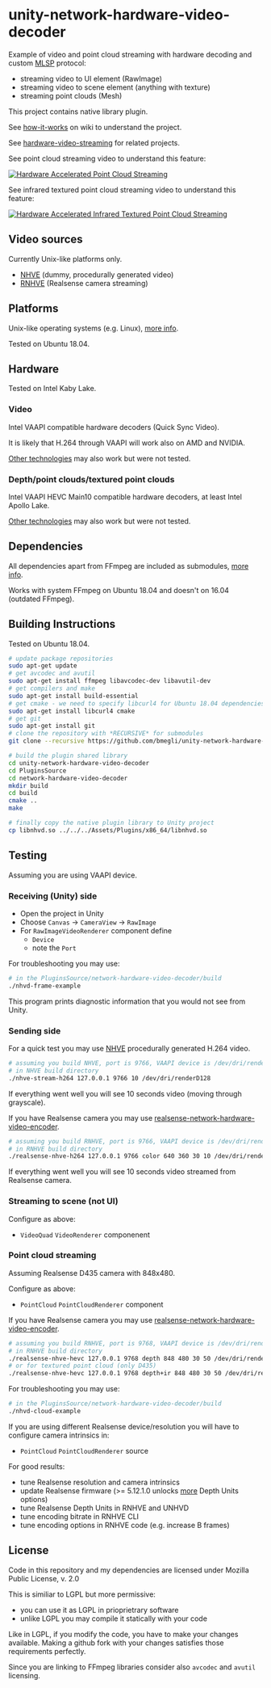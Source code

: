 # unity-network-hardware-video-decoder

Example of video and point cloud streaming with hardware decoding and custom [MLSP](https://github.com/bmegli/minimal-latency-streaming-protocol) protocol:

- streaming video to UI element (RawImage)
- streaming video to scene element (anything with texture)
- streaming point clouds (Mesh)

This project contains native library plugin.

See [how-it-works](https://github.com/bmegli/unity-network-hardware-video-decoder/wiki/How-it-works) on wiki to understand the project.

See [hardware-video-streaming](https://github.com/bmegli/hardware-video-streaming) for related projects.

See point cloud streaming video to understand this feature:

[![Hardware Accelerated Point Cloud Streaming](http://img.youtube.com/vi/qnTxhfNW-_4/0.jpg)](http://www.youtube.com/watch?v=qnTxhfNW-_4)

See infrared textured point cloud streaming video to understand this feature:

[![Hardware Accelerated Infrared Textured Point Cloud Streaming](http://img.youtube.com/vi/zVIuvWMz5mU/0.jpg)](https://www.youtube.com/watch?v=zVIuvWMz5mU)

## Video sources

Currently Unix-like platforms only.

- [NHVE](https://github.com/bmegli/network-hardware-video-encoder) (dummy, procedurally generated video)
- [RNHVE](https://github.com/bmegli/realsense-network-hardware-video-encoder) (Realsense camera streaming)

## Platforms 

Unix-like operating systems (e.g. Linux), [more info](https://github.com/bmegli/unity-network-hardware-video-decoder/wiki/Platforms).

Tested on Ubuntu 18.04.

## Hardware

Tested on Intel Kaby Lake.

### Video

Intel VAAPI compatible hardware decoders (Quick Sync Video).

It is likely that H.264 through VAAPI will work also on AMD and NVIDIA.

[Other technologies](https://github.com/bmegli/unity-network-hardware-video-decoder/wiki/Hardware) may also work but were not tested.


### Depth/point clouds/textured point clouds

Intel VAAPI HEVC Main10 compatible hardware decoders, at least Intel Apollo Lake.

[Other technologies](https://github.com/bmegli/unity-network-hardware-video-decoder/wiki/Hardware) may also work but were not tested.

## Dependencies

All dependencies apart from FFmpeg are included as submodules, [more info](https://github.com/bmegli/unity-network-hardware-video-decoder/wiki/Dependencies).

Works with system FFmpeg on Ubuntu 18.04 and doesn't on 16.04 (outdated FFmpeg).

## Building Instructions

Tested on Ubuntu 18.04.

``` bash
# update package repositories
sudo apt-get update 
# get avcodec and avutil
sudo apt-get install ffmpeg libavcodec-dev libavutil-dev
# get compilers and make 
sudo apt-get install build-essential
# get cmake - we need to specify libcurl4 for Ubuntu 18.04 dependencies problem
sudo apt-get install libcurl4 cmake
# get git
sudo apt-get install git
# clone the repository with *RECURSIVE* for submodules
git clone --recursive https://github.com/bmegli/unity-network-hardware-video-decoder.git

# build the plugin shared library
cd unity-network-hardware-video-decoder
cd PluginsSource
cd network-hardware-video-decoder
mkdir build
cd build
cmake ..
make

# finally copy the native plugin library to Unity project
cp libnhvd.so ../../../Assets/Plugins/x86_64/libnhvd.so
```

## Testing

Assuming you are using VAAPI device.

### Receiving (Unity) side

- Open the project in Unity
- Choose `Canvas` -> `CameraView` -> `RawImage`
- For `RawImageVideoRenderer` component define
	- `Device`
	- note the `Port`

For troubleshooting you may use:

```bash
# in the PluginsSource/network-hardware-video-decoder/build
./nhvd-frame-example
```

This program prints diagnostic information that you would not see from Unity.

### Sending side

For a quick test you may use [NHVE](https://github.com/bmegli/network-hardware-video-encoder) procedurally generated H.264 video.

```bash
# assuming you build NHVE, port is 9766, VAAPI device is /dev/dri/renderD128
# in NHVE build directory
./nhve-stream-h264 127.0.0.1 9766 10 /dev/dri/renderD128
```

If everything went well you will see 10 seconds video (moving through grayscale).

If you have Realsense camera you may use [realsense-network-hardware-video-encoder](https://github.com/bmegli/realsense-network-hardware-video-encoder).

```bash
# assuming you build RNHVE, port is 9766, VAAPI device is /dev/dri/renderD128
# in RNHVE build directory
./realsense-nhve-h264 127.0.0.1 9766 color 640 360 30 10 /dev/dri/renderD128
```

If everything went well you will see 10 seconds video streamed from Realsense camera.


### Streaming to scene (not UI)

Configure as above:
- `VideoQuad` `VideoRenderer` componenent

### Point cloud streaming

Assuming Realsense D435 camera with 848x480.

Configure as above:
- `PointCloud` `PointCloudRenderer` component

If you have Realsense camera you may use [realsense-network-hardware-video-encoder](https://github.com/bmegli/realsense-network-hardware-video-encoder).

```bash
# assuming you build RNHVE, port is 9768, VAAPI device is /dev/dri/renderD128
# in RNHVE build directory
./realsense-nhve-hevc 127.0.0.1 9768 depth 848 480 30 50 /dev/dri/renderD128
# or for textured point cloud (only D435)
./realsense-nhve-hevc 127.0.0.1 9768 depth+ir 848 480 30 50 /dev/dri/renderD128
```

For troubleshooting you may use:

```bash
# in the PluginsSource/network-hardware-video-decoder/build
./nhvd-cloud-example
```

If you are using different Realsense device/resolution you will have to configure camera intrinsics in:
- `PointCloud` `PointCloudRenderer` source

For good results:
- tune Realsense resolution and camera intrinsics
- update Realsense firmware (>= 5.12.1.0 unlocks [more](https://github.com/bmegli/realsense-depth-to-vaapi-hevc10/wiki/How-it-works#depth-units) Depth Units options)
- tune Realsense Depth Units in RNHVE and UNHVD
- tune encoding bitrate in RNHVE CLI
- tune encoding options in RNHVE code (e.g. increase B frames)

## License

Code in this repository and my dependencies are licensed under Mozilla Public License, v. 2.0

This is similiar to LGPL but more permissive:
- you can use it as LGPL in prioprietrary software
- unlike LGPL you may compile it statically with your code

Like in LGPL, if you modify the code, you have to make your changes available.
Making a github fork with your changes satisfies those requirements perfectly.

Since you are linking to FFmpeg libraries consider also `avcodec` and `avutil` licensing.

